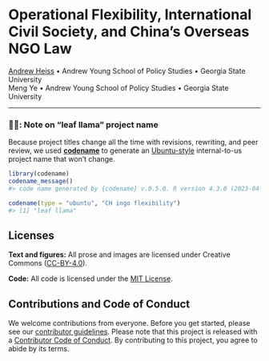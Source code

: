 
<!-- README.md is generated from README.qmd. Please edit that file -->

# Operational Flexibility, International Civil Society, and China’s Overseas NGO Law

<!-- badges: start -->
<!-- badges: end -->

[Andrew Heiss](https://www.andrewheiss.com/) • Andrew Young School of
Policy Studies • Georgia State University  
Meng Ye • Andrew Young School of Policy Studies • Georgia State
University

------------------------------------------------------------------------

### 🍁🦙: Note on “leaf llama” project name

Because project titles change all the time with revisions, rewriting,
and peer review, we used [**codename**](http://svmiller.com/codename/)
to generate an
[Ubuntu-style](https://wiki.ubuntu.com/DevelopmentCodeNames)
internal-to-us project name that won’t change.

``` r
library(codename)
codename_message()
#> code name generated by {codename} v.0.5.0. R version 4.3.0 (2023-04-21).

codename(type = "ubuntu", "CH ingo flexibility")
#> [1] "leaf llama"
```

## Licenses

**Text and figures:** All prose and images are licensed under Creative
Commons ([CC-BY-4.0](http://creativecommons.org/licenses/by/4.0/)).

**Code:** All code is licensed under the [MIT License](LICENSE.md).

## Contributions and Code of Conduct

We welcome contributions from everyone. Before you get started, please
see our [contributor guidelines](CONTRIBUTING.md). Please note that this
project is released with a [Contributor Code of
Conduct](https://contributor-covenant.org/version/2/0/CODE_OF_CONDUCT.html).
By contributing to this project, you agree to abide by its terms.
